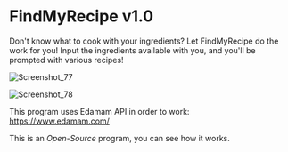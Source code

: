 # FindMyRecipe v1.0
Don't know what to cook with your ingredients? Let FindMyRecipe do the work for you! Input the ingredients available with you, and you'll be prompted with various recipes!

![Screenshot_77](https://github.com/AlexPT2k22/FindMyRecipe/assets/116266537/868d7c60-9dd4-4251-83e9-31a6e39dd222)

![Screenshot_78](https://github.com/AlexPT2k22/FindMyRecipe/assets/116266537/cde10bef-6b06-4db7-b2ba-aeadd628152b)


This program uses Edamam API in order to work: https://www.edamam.com/

This is an *Open-Source* program, you can see how it works.
